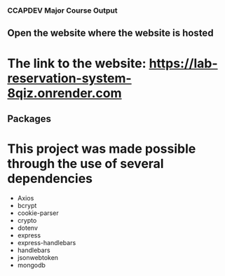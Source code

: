 
### CCAPDEV Major Course Output

## Open the website where the website is hosted
# The link to the website: https://lab-reservation-system-8qiz.onrender.com

## Packages
# This project was made possible through the use of several dependencies
* Axios
* bcrypt
* cookie-parser
* crypto
* dotenv
* express
* express-handlebars
* handlebars
* jsonwebtoken
* mongodb
